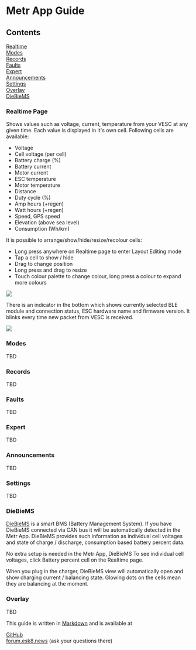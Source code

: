 # Metr App Guide

## Contents

[Realtime](#realtime-page)  
[Modes](#modes)  
[Records](#records)  
[Faults](#faults)  
[Expert](#expert)  
[Announcements](#announcements)  
[Settings](#settings)  
[Overlay](#overlay)  
[DieBieMS](#diebiems)  



### Realtime Page

Shows values such as voltage, current, temperature from your VESC at any given time. Each value is displayed in it's own cell. Following cells are available:

* Voltage
* Cell voltage (per cell)
* Battery charge (%)
* Battery current
* Motor current
* ESC temperature
* Motor temperature
* Distance
* Duty cycle (%)
* Amp hours (+regen)
* Watt hours (+regen)
* Speed, GPS speed
* Elevation (above sea level)
* Consumption (Wh/km)

It is possible to arrange/show/hide/resize/recolour cells:

* Long press anywhere on Realtime page to enter Layout Editing mode
* Tap a cell to show / hide
* Drag to change position
* Long press and drag to resize
* Touch colour palette to change colour, long press a colour to expand more colours

![](https://rpasichnyk.github.io/metr-guide/realtime1.mov.gif)

There is an indicator in the bottom which shows currently selected BLE module and connection status, ESC hardware name and firmware version. It blinks every time new packet from VESC is received.

![](https://rpasichnyk.github.io/metr-guide/status1.mov.gif)

### Modes
TBD
### Records
TBD
### Faults
TBD
### Expert
TBD
### Announcements
TBD
### Settings
TBD

### DieBieMS

[DieBieMS](https://github.com/DieBieEngineering/DieBieMS) is a smart BMS (Battery Management System). If you have DieBieMS connected via CAN bus it will be automatically detected in the Metr App. DieBieMS provides such information as individual cell voltages and state of charge / discharge, consumption based battery percent data.

No extra setup is needed in the Metr App, DieBieMS 
To see individual cell voltages, click Battery percent cell on the Realtime page.

When you plug in the charger, DieBieMS view will automatically open and show charging current / balancing state. Glowing dots on the cells mean they are balancing at the moment.

### Overlay
TBD

This guide is written in [Markdown](https://en.wikipedia.org/wiki/Markdown) and is available at

[GitHub](https://rpasichnyk.github.io/metr-guide/)  
[forum.esk8.news](https://forum.esk8.news) (ask your questions there)
